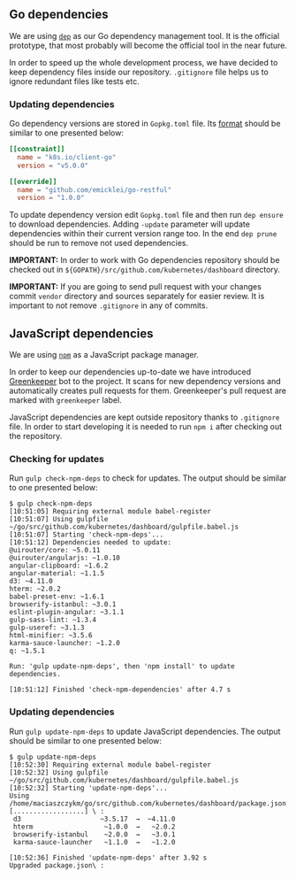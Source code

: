 ## Go dependencies

We are using [`dep`](https://github.com/golang/dep) as our Go dependency management tool. It is the official prototype, that most probably will become the official tool in the near future.

In order to speed up the whole development process, we have decided to keep dependency files inside our repository. `.gitignore` file helps us to ignore redundant files like tests etc.

### Updating dependencies

Go dependency versions are stored in `Gopkg.toml` file. Its [format](https://github.com/golang/dep/blob/master/docs/Gopkg.toml.md) should be similar to one presented below:

```toml
[[constraint]]
  name = "k8s.io/client-go"
  version = "v5.0.0"

[[override]]
  name = "github.com/emicklei/go-restful"
  version = "1.0.0"
```

To update dependency version edit `Gopkg.toml` file and then run `dep ensure` to download dependencies. Adding `-update` parameter will update dependencies within their current version range too. In the end `dep prune` should be run to remove not used dependencies.

**IMPORTANT:** In order to work with Go dependencies repository should be checked out in `${GOPATH}/src/github.com/kubernetes/dashboard` directory.

**IMPORTANT:** If you are going to send pull request with your changes commit `vendor` directory and sources separately for easier review. It is important to not remove `.gitignore` in any of commits.

## JavaScript dependencies

We are using [`npm`](https://www.npmjs.com/) as a JavaScript package manager.

In order to keep our dependencies up-to-date we have introduced [Greenkeeper](https://greenkeeper.io/) bot to the project. It scans for new dependency versions and automatically creates pull requests for them. Greenkeeper's pull request are marked with `greenkeeper` label.

JavaScript dependencies are kept outside repository thanks to `.gitignore` file. In order to start developing it is needed to run `npm i` after checking out the repository.

### Checking for updates

Run `gulp check-npm-deps` to check for updates. The output should be similar to one presented below:

```
$ gulp check-npm-deps
[10:51:05] Requiring external module babel-register
[10:51:07] Using gulpfile ~/go/src/github.com/kubernetes/dashboard/gulpfile.babel.js
[10:51:07] Starting 'check-npm-deps'...
[10:51:12] Dependencies needed to update:
@uirouter/core: ~5.0.11
@uirouter/angularjs: ~1.0.10
angular-clipboard: ~1.6.2
angular-material: ~1.1.5
d3: ~4.11.0
hterm: ~2.0.2
babel-preset-env: ~1.6.1
browserify-istanbul: ~3.0.1
eslint-plugin-angular: ~3.1.1
gulp-sass-lint: ~1.3.4
gulp-useref: ~3.1.3
html-minifier: ~3.5.6
karma-sauce-launcher: ~1.2.0
q: ~1.5.1

Run: 'gulp update-npm-deps', then 'npm install' to update dependencies.

[10:51:12] Finished 'check-npm-dependencies' after 4.7 s
```

### Updating dependencies

Run `gulp update-npm-deps` to update JavaScript dependencies. The output should be similar to one presented below:

```
$ gulp update-npm-deps
[10:52:30] Requiring external module babel-register
[10:52:32] Using gulpfile ~/go/src/github.com/kubernetes/dashboard/gulpfile.babel.js
[10:52:32] Starting 'update-npm-deps'...
Using /home/maciaszczykm/go/src/github.com/kubernetes/dashboard/package.json
[..................] \ :
 d3                    ~3.5.17  →  ~4.11.0 
 hterm                  ~1.0.0  →   ~2.0.2 
 browserify-istanbul    ~2.0.0  →   ~3.0.1 
 karma-sauce-launcher   ~1.1.0  →   ~1.2.0 

[10:52:36] Finished 'update-npm-deps' after 3.92 s
Upgraded package.json\ :

```

